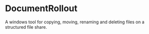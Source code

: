 # DocumentRollout
A windows tool for copying, moving, renaming and deleting files on a structured file share.
